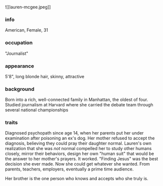 
![[lauren-mcgee.jpeg]]

### info
American, Female, 31

### occupation
"Journalist"

### appearance
5'8", long blonde hair, skinny, attractive

### background
Born into a rich, well-connected family in Manhattan, the oldest of four.
Studied journalism at Harvard where she carried the debate team through several national championships

### traits
Diagnosed psychopath since age 14, when her parents put her under examination after poisoning an ex's dog. Her mother refused to accept the diagnosis, believing they could pray their daughter normal.
Lauren's own realization that she was *not* normal compelled her to study other humans closely, mirror their behaviors, design her own "human suit" that would be the answer to her mother's prayers.
It worked. "Finding Jesus" was the best decision she ever made. Now she could get whatever she wanted. From parents, teachers, employers, eventually a prime time audience.

Her brother is the one person who knows and accepts who she truly is.




